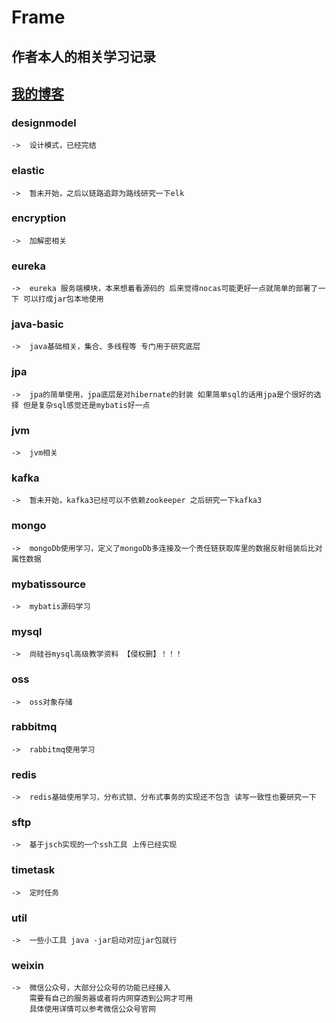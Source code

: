 # Frame

## 作者本人的相关学习记录

## [我的博客](https://blog.csdn.net/qq_44872787)

### designmodel
    ->  设计模式，已经完结
### elastic 
    ->  暂未开始，之后以链路追踪为路线研究一下elk
### encryption 
    ->  加解密相关
### eureka 
    ->  eureka 服务端模块，本来想着看源码的 后来觉得nocas可能更好一点就简单的部署了一下 可以打成jar包本地使用
### java-basic
    ->  java基础相关，集合、多线程等 专门用于研究底层
### jpa 
    ->  jpa的简单使用，jpa底层是对hibernate的封装 如果简单sql的话用jpa是个很好的选择 但是复杂sql感觉还是mybatis好一点
### jvm
    ->  jvm相关
### kafka 
    ->  暂未开始，kafka3已经可以不依赖zookeeper 之后研究一下kafka3
### mongo
    ->  mongoDb使用学习，定义了mongoDb多连接及一个责任链获取库里的数据反射组装后比对属性数据
### mybatissource
    ->  mybatis源码学习
### mysql
    ->  尚硅谷mysql高级教学资料 【侵权删】！！！
### oss 
    ->  oss对象存储
### rabbitmq
    ->  rabbitmq使用学习
### redis
    ->  redis基础使用学习，分布式锁、分布式事务的实现还不包含 读写一致性也要研究一下
### sftp
    ->  基于jsch实现的一个ssh工具 上传已经实现
### timetask
    ->  定时任务
### util
    ->  一些小工具 java -jar启动对应jar包就行
### weixin
    ->  微信公众号，大部分公众号的功能已经接入
        需要有自己的服务器或者将内网穿透到公网才可用
        具体使用详情可以参考微信公众号官网
